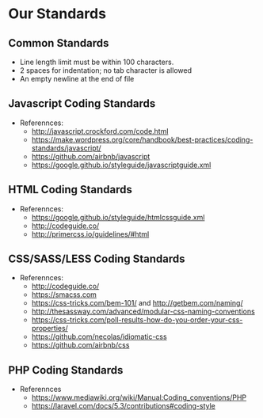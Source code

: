 # Our Standards

## Common Standards
- Line length limit must be within 100 characters.
- 2 spaces for indentation; no tab character is allowed
- An empty newline at the end of file

## Javascript Coding Standards
- Referennces:
    - http://javascript.crockford.com/code.html
    - https://make.wordpress.org/core/handbook/best-practices/coding-standards/javascript/
    - https://github.com/airbnb/javascript
    - https://google.github.io/styleguide/javascriptguide.xml

## HTML Coding Standards
- Referennces:
    - https://google.github.io/styleguide/htmlcssguide.xml
    - http://codeguide.co/
    - http://primercss.io/guidelines/#html

## CSS/SASS/LESS Coding Standards
- Referennces:
    - http://codeguide.co/
    - https://smacss.com
    - https://css-tricks.com/bem-101/ and http://getbem.com/naming/
    - http://thesassway.com/advanced/modular-css-naming-conventions
    - https://css-tricks.com/poll-results-how-do-you-order-your-css-properties/
    - https://github.com/necolas/idiomatic-css
    - https://github.com/airbnb/css

## PHP Coding Standards
- Referennces
    - https://www.mediawiki.org/wiki/Manual:Coding_conventions/PHP
    - https://laravel.com/docs/5.3/contributions#coding-style
